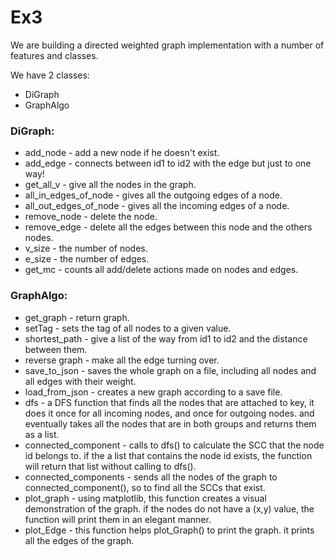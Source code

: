 # Ex3

We are building a directed weighted graph implementation with a number of features and classes.
 
We have 2 classes:
- DiGraph
- GraphAlgo

###  DiGraph:

+	add_node - add a new node if he doesn't exist.
+	add_edge - connects between id1 to id2 with the edge but just to one way!
+	get_all_v - give all the nodes in the graph.
+	all_in_edges_of_node - gives all the outgoing edges of a node.
+ all_out_edges_of_node - gives all the incoming edges of a node.
+	remove_node - delete the node.
+	remove_edge - delete all the edges between this node and the others nodes.
+	v_size - the number of nodes.
+	e_size - the number of edges.
+	get_mc - counts all add/delete actions made on nodes and edges.


### GraphAlgo:

+	get_graph - return graph.
+	setTag - sets the tag of all nodes to a given value.
+	shortest_path - give a list of the way from id1 to id2 and the distance between them.
+	reverse graph - make all the edge turning over.
+	save_to_json - saves the whole graph on a file, including all nodes and all edges with their weight.
+ load_from_json - creates a new graph according to a save file.
+ dfs - a DFS function that finds all the nodes that are attached to key, it does it once for all incoming nodes, and once for outgoing nodes. and eventually takes all   the nodes that are in both groups and returns them as a list.
+ connected_component - calls to dfs() to calculate the SCC that the node id belongs to. if the a list that contains the node id exists, the function will return that   list without calling to dfs().
+ connected_components - sends all the nodes of the graph to connected_component(), so to find all the SCCs that exist.
+ plot_graph - using matplotlib, this function creates a visual demonstration of the graph. if the nodes do not have a (x,y) value, the function will print them in an   elegant manner.
+ plot_Edge - this function helps plot_Graph() to print the graph. it prints all the edges of the graph.

	
